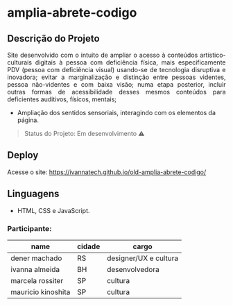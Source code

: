 # amplia-abrete-codigo


## Descrição do Projeto
<p align="justify"> Site desenvolvido com o intuito de ampliar o acesso à conteúdos artístico-culturais digitais à pessoa com deficiência física, mais especificamente PDV (pessoa com deficiência visual) usando-se de tecnologia disruptiva e inovadora;
evitar a marginalização e distinção entre pessoas videntes, pessoa não-videntes e com baixa visão;
numa etapa posterior, incluir outras formas de acessibilidade desses mesmos conteúdos para deficientes auditivos, físicos, mentais;
 </p>


- Ampliação dos sentidos sensoriais, interagindo com os elementos da página.

> Status do Projeto: Em desenvolvimento :warning:

## Deploy
Acesse o site: https://ivannatech.github.io/old-amplia-abrete-codigo/

## Linguagens
- HTML, CSS e JavaScript.

### Participante: 
|name|cidade|cargo|
| -------- | -------- | -------- |
|dener machado |RS|designer/UX e cultura|
|ivanna almeida|BH|desenvolvedora|
|marcela rossiter|SP|cultura|
|mauricio kinoshita|SP|cultura|
